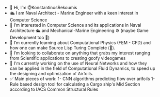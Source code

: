 - 👋 Hi, I’m @KonstantinosRekoumis
- 🛳 I am Naval Architect - Marine Engineer with a keen interest in Computer Science
- 👀 I’m interested in Computer Science and its applications in Naval Architecture 🛳 and Mechanical-Marine Engineering ⚙ (maybe Game Development too  🤷)
- 🌱 I’m currently learning about Computational Physics (FEM - CFD) and how one can make Source Lisp Turing Complete (👀). 
- 💞️ I’m looking to collaborate on anything that grabs my interest ranging from Scientific applications to creating goofy videogames 
- 🤖 I'm currently working on the use of Neural Networks and how they can be applied in the field of Computational Fluid Dynamics, to speed up the designing and optimization of Airfoils.
- ✅ Main pieces of work: 
    1- CNN algorithms predicting flow over arifoils
    1- Rule based design tool for calculating a Cargo ship's Mid Section according to IACS Common Structural Rules
<!---
KonstantinosRekoumis/KonstantinosRekoumis is a ✨ special ✨ repository because its `README.md` (this file) appears on your GitHub profile.
You can click the Preview link to take a look at your changes.
--->
